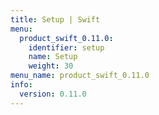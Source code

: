 ```yaml
---
title: Setup | Swift
menu:
  product_swift_0.11.0:
    identifier: setup
    name: Setup
    weight: 30
menu_name: product_swift_0.11.0
info:
  version: 0.11.0
---
```


